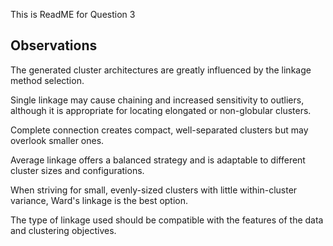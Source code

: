 This is ReadME for Question 3

## Observations

The generated cluster architectures are greatly influenced by the linkage method selection.

Single linkage may cause chaining and increased sensitivity to outliers, although it is appropriate for locating elongated or non-globular clusters.

Complete connection creates compact, well-separated clusters but may overlook smaller ones.

Average linkage offers a balanced strategy and is adaptable to different cluster sizes and configurations.

When striving for small, evenly-sized clusters with little within-cluster variance, Ward's linkage is the best option.

The type of linkage used should be compatible with the features of the data and clustering objectives.